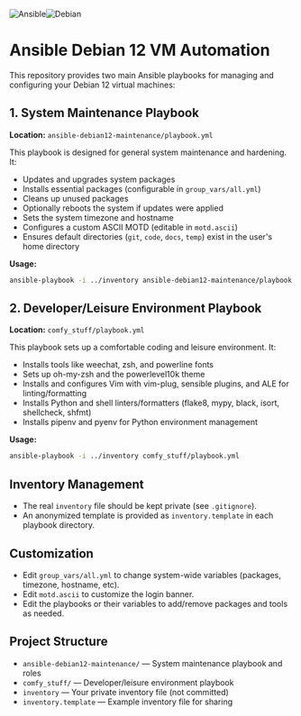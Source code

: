 ![Ansible](https://img.shields.io/badge/ansible-%231A1918.svg?style=for-the-badge&logo=ansible&logoColor=white)![Debian](https://img.shields.io/badge/Debian-D70A53?style=for-the-badge&logo=debian&logoColor=white)

# Ansible Debian 12 VM Automation

This repository provides two main Ansible playbooks for managing and configuring your Debian 12 virtual machines:

## 1. System Maintenance Playbook

**Location:** `ansible-debian12-maintenance/playbook.yml`

This playbook is designed for general system maintenance and hardening. It:
- Updates and upgrades system packages
- Installs essential packages (configurable in `group_vars/all.yml`)
- Cleans up unused packages
- Optionally reboots the system if updates were applied
- Sets the system timezone and hostname
- Configures a custom ASCII MOTD (editable in `motd.ascii`)
- Ensures default directories (`git`, `code`, `docs`, `temp`) exist in the user's home directory

**Usage:**
```sh
ansible-playbook -i ../inventory ansible-debian12-maintenance/playbook.yml
```

## 2. Developer/Leisure Environment Playbook

**Location:** `comfy_stuff/playbook.yml`

This playbook sets up a comfortable coding and leisure environment. It:
- Installs tools like weechat, zsh, and powerline fonts
- Sets up oh-my-zsh and the powerlevel10k theme
- Installs and configures Vim with vim-plug, sensible plugins, and ALE for linting/formatting
- Installs Python and shell linters/formatters (flake8, mypy, black, isort, shellcheck, shfmt)
- Installs pipenv and pyenv for Python environment management

**Usage:**
```sh
ansible-playbook -i ../inventory comfy_stuff/playbook.yml
```

## Inventory Management
- The real `inventory` file should be kept private (see `.gitignore`).
- An anonymized template is provided as `inventory.template` in each playbook directory.

## Customization
- Edit `group_vars/all.yml` to change system-wide variables (packages, timezone, hostname, etc).
- Edit `motd.ascii` to customize the login banner.
- Edit the playbooks or their variables to add/remove packages and tools as needed.

## Project Structure
- `ansible-debian12-maintenance/` — System maintenance playbook and roles
- `comfy_stuff/` — Developer/leisure environment playbook
- `inventory` — Your private inventory file (not committed)
- `inventory.template` — Example inventory file for sharing
